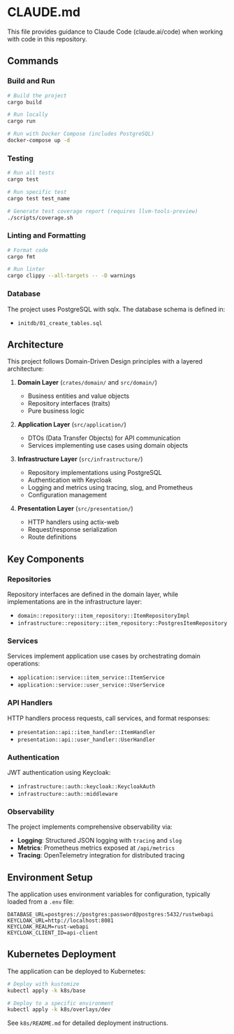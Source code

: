 # CLAUDE.md

This file provides guidance to Claude Code (claude.ai/code) when working with code in this repository.

## Commands

### Build and Run

```bash
# Build the project
cargo build

# Run locally
cargo run

# Run with Docker Compose (includes PostgreSQL)
docker-compose up -d
```

### Testing

```bash
# Run all tests
cargo test

# Run specific test
cargo test test_name

# Generate test coverage report (requires llvm-tools-preview)
./scripts/coverage.sh
```

### Linting and Formatting

```bash
# Format code
cargo fmt

# Run linter
cargo clippy --all-targets -- -D warnings
```

### Database

The project uses PostgreSQL with sqlx. The database schema is defined in:
- `initdb/01_create_tables.sql`

## Architecture

This project follows Domain-Driven Design principles with a layered architecture:

1. **Domain Layer** (`crates/domain/` and `src/domain/`)
   - Business entities and value objects
   - Repository interfaces (traits)
   - Pure business logic

2. **Application Layer** (`src/application/`)
   - DTOs (Data Transfer Objects) for API communication
   - Services implementing use cases using domain objects

3. **Infrastructure Layer** (`src/infrastructure/`)
   - Repository implementations using PostgreSQL
   - Authentication with Keycloak
   - Logging and metrics using tracing, slog, and Prometheus
   - Configuration management

4. **Presentation Layer** (`src/presentation/`)
   - HTTP handlers using actix-web
   - Request/response serialization
   - Route definitions

## Key Components

### Repositories

Repository interfaces are defined in the domain layer, while implementations are in the infrastructure layer:
- `domain::repository::item_repository::ItemRepositoryImpl`
- `infrastructure::repository::item_repository::PostgresItemRepository`

### Services

Services implement application use cases by orchestrating domain operations:
- `application::service::item_service::ItemService`
- `application::service::user_service::UserService`

### API Handlers

HTTP handlers process requests, call services, and format responses:
- `presentation::api::item_handler::ItemHandler`
- `presentation::api::user_handler::UserHandler`

### Authentication

JWT authentication using Keycloak:
- `infrastructure::auth::keycloak::KeycloakAuth`
- `infrastructure::auth::middleware`

### Observability

The project implements comprehensive observability via:
- **Logging**: Structured JSON logging with `tracing` and `slog`
- **Metrics**: Prometheus metrics exposed at `/api/metrics`
- **Tracing**: OpenTelemetry integration for distributed tracing

## Environment Setup

The application uses environment variables for configuration, typically loaded from a `.env` file:

```
DATABASE_URL=postgres://postgres:password@postgres:5432/rustwebapi
KEYCLOAK_URL=http://localhost:8081
KEYCLOAK_REALM=rust-webapi
KEYCLOAK_CLIENT_ID=api-client
```

## Kubernetes Deployment

The application can be deployed to Kubernetes:

```bash
# Deploy with kustomize
kubectl apply -k k8s/base

# Deploy to a specific environment
kubectl apply -k k8s/overlays/dev
```

See `k8s/README.md` for detailed deployment instructions.